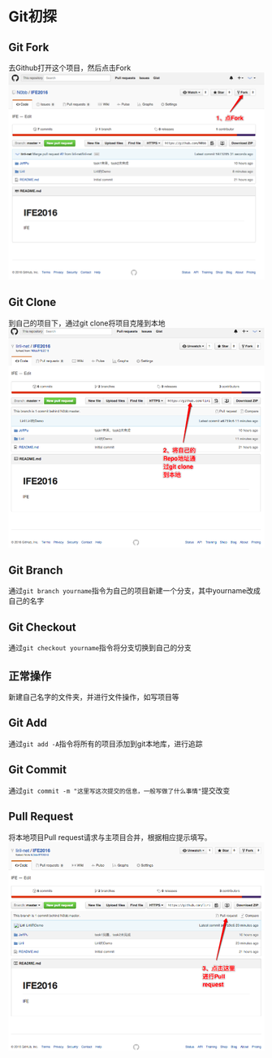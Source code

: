 # Git初探

## Git Fork
去Github打开这个项目，然后点击Fork
![Fork](./img/1_1.png)

## Git Clone
到自己的项目下，通过git clone将项目克隆到本地
![Clone](./img/1_2.png)

## Git Branch
通过`git branch yourname`指令为自己的项目新建一个分支，其中yourname改成自己的名字

## Git Checkout
通过`git checkout yourname`指令将分支切换到自己的分支

## 正常操作
新建自己名字的文件夹，并进行文件操作，如写项目等

## Git Add
通过`git add -A`指令将所有的项目添加到git本地库，进行追踪

## Git Commit
通过`git commit -m "这里写这次提交的信息，一般写做了什么事情"`提交改变

## Pull Request
将本地项目Pull request请求与主项目合并，根据相应提示填写。
![Pull Request](./img/1_3.png)